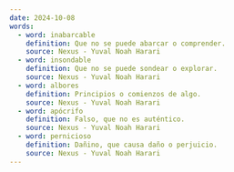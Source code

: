 ```yaml
---
date: 2024-10-08
words:
  - word: inabarcable
    definition: Que no se puede abarcar o comprender.
    source: Nexus - Yuval Noah Harari
  - word: insondable
    definition: Que no se puede sondear o explorar.
    source: Nexus - Yuval Noah Harari
  - word: albores
    definition: Principios o comienzos de algo.
    source: Nexus - Yuval Noah Harari 
  - word: apócrifo
    definition: Falso, que no es auténtico.
    source: Nexus - Yuval Noah Harari 
  - word: pernicioso
    definition: Dañino, que causa daño o perjuicio.
    source: Nexus - Yuval Noah Harari 
---
```

